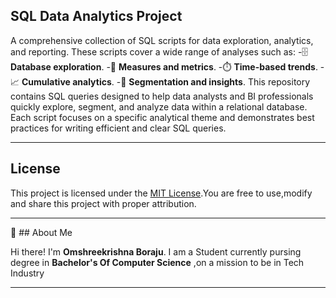 ## SQL Data Analytics Project

A comprehensive collection of SQL scripts for data exploration, analytics, and reporting.
These scripts cover a wide range of analyses such as:
-🗄️ **Database exploration**.
-📏 **Measures and metrics**.
-⏱️ **Time-based trends**.
-📈 **Cumulative analytics**.
-🧩 **Segmentation and insights**.
This repository contains SQL queries designed to help data analysts and BI professionals quickly explore, segment, and analyze data within a relational database.
Each script focuses on a specific analytical theme and demonstrates best practices for writing efficient and clear SQL queries.

---
## License
This project is licensed under the [MIT License](LICENSE).You are free to use,modify and share this project with proper attribution.

---
🌟 ## About Me

Hi there!
I'm **Omshreekrishna Boraju**. I am a Student currently pursing degree  in **Bachelor's  Of Computer Science** ,on a mission to be in Tech Industry 

---
